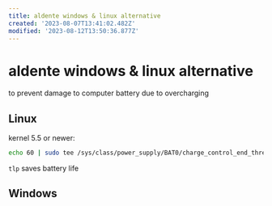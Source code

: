 ```yaml
---
title: aldente windows & linux alternative
created: '2023-08-07T13:41:02.482Z'
modified: '2023-08-12T13:50:36.877Z'
---
```


# aldente windows & linux alternative

to prevent damage to computer battery due to overcharging

## Linux

kernel 5.5 or newer:

```bash
echo 60 | sudo tee /sys/class/power_supply/BAT0/charge_control_end_threshold
```

`tlp` saves battery life

## Windows
